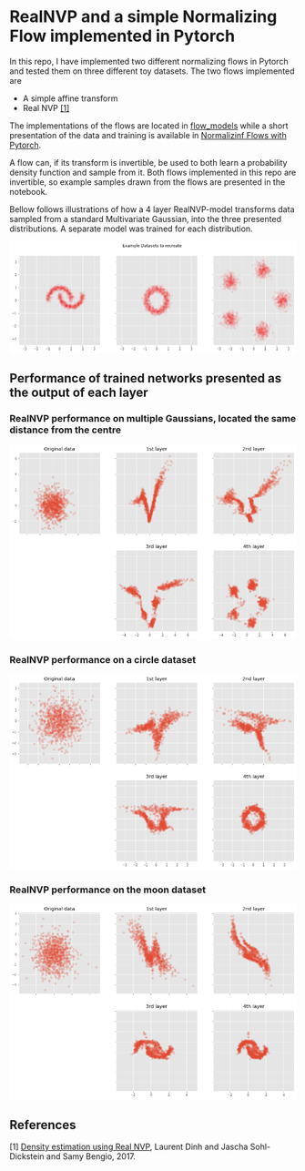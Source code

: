 # RealNVP and a simple Normalizing Flow implemented in Pytorch

In this repo, I have implemented two different normalizing flows in Pytorch and tested them on three different toy datasets. The two flows implemented are
* A simple affine transform
* Real NVP [[1]](#1)

The implementations of the flows are located in [flow_models](flow_models.py) while a short presentation of the data and training is available in [Normalizinf Flows with Pytorch](Normalizing_Flows_with_Pytorch.ipynb).

A flow can, if its transform is invertible, be used to both learn a probability density function and sample from it. Both flows implemented in this repo are invertible, so example samples drawn from the flows are presented in the notebook. 

Bellow follows illustrations of how a 4 layer RealNVP-model transforms data sampled from a standard Multivariate Gaussian, into the three presented distributions. A separate model was trained for each distribution. 


![Alt text](/img/toy_datasets.png?raw=true "Toy datasets")


## Performance of trained networks presented as the output of each layer

### RealNVP performance on multiple Gaussians, located the same distance from the centre

![Alt text](/img/gaussians.png?raw=true "Title")

### RealNVP performance on a circle dataset

![Alt text](/img/circle.png?raw=true "Title")

### RealNVP performance on the moon dataset

![Alt text](/img/moons.png?raw=true "Title")


## References
<a id="1">[1]</a> 
[Density estimation using Real NVP](https://arxiv.org/abs/1605.08803), Laurent Dinh and Jascha Sohl-Dickstein and Samy Bengio, 2017.
